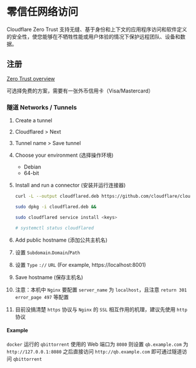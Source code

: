 # 零信任网络访问

Cloudflare Zero Trust 支持无缝、基于身份和上下文的应用程序访问和软件定义的安全性，使您能够在不牺牲性能或用户体验的情况下保护远程团队、设备和数据。

## 注册

[Zero Trust overview](https://one.dash.cloudflare.com/)

可选择免费的方案，需要有一张外币信用卡（Visa/Mastercard）

### 隧道 Networks / Tunnels

1. Create a tunnel
2. Cloudflared > Next
3. Tunnel name > Save tunnel
4. Choose your environment (选择操作环境)
    - Debian
    - 64-bit
5. Install and run a connector (安装并运行连接器)

    ```sh
    curl -L --output cloudflared.deb https://github.com/cloudflare/cloudflared/releases/latest/download/cloudflared-linux-amd64.deb && 

    sudo dpkg -i cloudflared.deb && 

    sudo cloudflared service install <keys>

    # systemctl status cloudflared
    ```

6. Add public hostname (添加公共主机名)
7. 设置 `Subdomain`.`Domain`/`Path`
8. 设置 `Type` `://` `URL` (For example, https://localhost:8001)
9. Save hostname (保存主机名)
10. 注意：本机中 `Nginx` 要配置 `server_name` 为 `localhost`，且注意 `return 301` `error_page 497` 等配置
11. 目前没搞清楚 `https` 协议与 `Nginx` 的 `SSL` 相互作用的机理，建议先使用 `http` 协议

#### Example

`docker` 运行的 `qbittorrent` 使用的 Web 端口为 `8080`
则设置 `qb.example.com` 为 `http://127.0.0.1:8080`
之后直接访问 `http://qb.example.com` 即可通过隧道访问 `qbittorrent`
